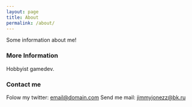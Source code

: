 ```yaml
---
layout: page
title: About
permalink: /about/
---
```


Some information about me!

### More Information

Hobbyist gamedev.

### Contact me

Folow my twitter: [email@domain.com](http://twitter.com/jimmyjonezz)
Send me mail: [jimmyjonezz@bk.ru](mailto:jimmyjonezz@bk.ru)

